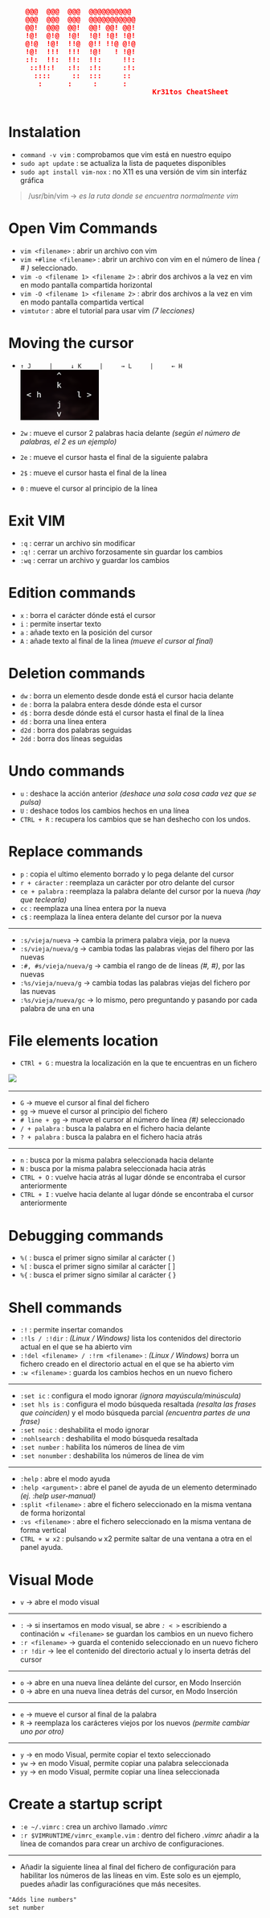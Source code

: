 <p align="center">
  <pre style="color: red; font-weight: bold;">
    @@@  @@@  @@@  @@@@@@@@@@   
    @@@  @@@  @@@  @@@@@@@@@@@  
    @@!  @@@  @@!  @@! @@! @@!  
    !@!  @!@  !@!  !@! !@! !@!  
    @!@  !@!  !!@  @!! !!@ @!@  
    !@!  !!!  !!!  !@!   ! !@!  
    :!:  !!:  !!:  !!:     !!:  
     ::!!:!   :!:  :!:     :!:  
      ::::     ::  :::     ::   
       :      :     :      :    
                                  Kr31tos CheatSheet
  </pre>
</p>

# Instalation

- `command -v vim` :  comprobamos que vim está en nuestro equipo
- `sudo apt update` :  se actualiza la lista de paquetes disponibles
- `sudo apt install vim-nox` :  no X11 es una versión de vim sin interfáz gráfica

> /usr/bin/vim -> *es la ruta donde se encuentra normalmente vim*

# Open Vim Commands

- `vim <filename>` : abrir un archivo con vim
- `vim +#line <filename>` : abrir un archivo con vim en el número de línea *( # )* seleccionado.
- `vim -o <filename 1> <filename 2>` : abrir dos archivos a la vez en vim en modo pantalla compartida horizontal
- `vim -O <filename 1> <filename 2>` : abrir dos archivos a la vez en vim en modo pantalla compartida vertical
- `vimtutor` : abre el tutorial para usar vim *(7 lecciones)*

# Moving the cursor
- `↑ J     |     ↓ K     |     → L     |     ← H`
<br><img src="Assets/1.1 Moving the cursor.png">

- `2w` : mueve el cursor 2 palabras hacia delante *(según el número de palabras, el 2 es un ejemplo)*
- `2e` : mueve el cursor hasta el final de la siguiente palabra
- `2$` : mueve el cursor hasta el final de la línea
- `0` : mueve el cursor al principio de la línea

# Exit VIM

- `:q` : cerrar un archivo sin modificar
- `:q!` : cerrar un archivo forzosamente sin guardar los cambios
- `:wq` : cerrar un archivo y guardar los cambios

# Edition commands 

- `x` : borra el carácter dónde está el cursor
- `i` : permite insertar texto
- `a` : añade texto en la posición del cursor
- `A` : añade texto al final de la linea *(mueve el cursor al final)*

# Deletion commands

- `dw` : borra un elemento desde donde está el cursor hacia delante
- `de` : borra la palabra entera desde dónde esta el cursor
- `d$` : borra desde dónde está el cursor hasta el final de la línea 
- `dd` : borra una línea entera
- `d2d` : borra dos palabras seguidas
- `2dd` : borra dos líneas seguidas

# Undo commands

- `u` : deshace la acción anterior *(deshace una sola cosa cada vez que se pulsa)*
- `U` : deshace todos los cambios hechos en una línea
- `CTRL + R` : recupera los cambios que se han deshecho con los undos.

# Replace commands

- `p` : copia el ultimo elemento borrado y lo pega delante del cursor
- `r + cáracter` : reemplaza un carácter por otro delante del cursor
- `ce + palabra` : reemplaza la palabra delante del cursor por la nueva *(hay que teclearla)*
- `cc` : reemplaza una línea entera por la nueva
- `c$` : reemplaza la línea entera delante del cursor por la nueva

<hr>

- `:s/vieja/nueva` -> cambia la primera palabra vieja, por la nueva
- `:s/vieja/nueva/g` -> cambia todas las palabras viejas del fihero por las nuevas
- `:#, #s/vieja/nueva/g` -> cambia el rango de de líneas *(#, #)*, por las nuevas
- `:%s/vieja/nueva/g` -> cambia todas las palabras viejas del fichero por las nuevas
- `:%s/vieja/nueva/gc` -> lo mismo, pero preguntando y pasando por cada palabra de una en una

# File elements location 

- `CTRl + G` : muestra la localización en la que te encuentras en un fichero
<img src="Assets/1.2 CTRL + G Localización.png">

<hr>

- `G` -> mueve el cursor al final del fichero
- `gg` -> mueve el cursor al principio del fichero
- `# line + gg` -> mueve el cursor al número de línea *(#)* seleccionado 
- `/ + palabra` : busca la palabra en el fichero hacia delante
- `? + palabra` : busca la palabra en el fichero hacia atrás

<hr>

- `n` : busca por la misma palabra seleccionada hacia delante
- `N` : busca por la misma palabra seleccionada hacia atrás
- `CTRL + O` : vuelve hacia atrás al lugar dónde se encontraba el cursor anteriormente
- `CTRL + I` : vuelve hacia delante al lugar dónde se encontraba el cursor anteriormente

# Debugging commands

- `%(` : busca el primer signo similar al carácter ( )
- `%[` : busca el primer signo similar al carácter [ ]
- `%{` : busca el primer signo similar al carácter { }

# Shell commands

- `:!` : permite insertar comandos 
- `:!ls / :!dir` : *(Linux / Windows)* lista los contenidos del directorio actual en el que se ha abierto vim
- `:!del <filename> / :!rm <filename>` : *(Linux / Windows)* borra un fichero creado en el directorio actual en el que se ha abierto vim
- `:w <filename>` : guarda los cambios hechos en un nuevo fichero

<hr>

- `:set ic` : configura el modo ignorar *(ignora mayúscula/minúscula)*
- `:set hls is` : configura el modo búsqueda resaltada *(resalta las frases que coinciden)* y el modo búsqueda parcial *(encuentra partes de una frase)*
- `:set noic` : deshabilita el modo ignorar
- `:nohlsearch` : deshabilita el modo búsqueda resaltada
- `:set number` : habilita los números de línea de vim
- `:set nonumber` : deshabilita los números de línea de vim

<hr>

- `:help` : abre el modo ayuda
- `:help <argument>` : abre el panel de ayuda de un elemento determinado *(ej. :help user-manual)*
- `:split <filename>` : abre el fichero seleccionado en la misma ventana de forma horizontal
- `:vs <filename>` : abre el fichero seleccionado en la misma ventana de forma vertical
- `CTRL + w x2` : pulsando `w` x2 permite saltar de una ventana a otra en el panel ayuda.


# Visual Mode

-  `v` -> abre el modo visual

<hr>

- `:` -> si insertamos en modo visual, se abre *`: < >`* escribiendo a continación `w <filename>` se guardan los cambios en un nuevo fichero
- `:r <filename>` -> guarda el contenido seleccionado en un nuevo fichero
- `:r !dir` -> lee el contenido del directorio actual y lo inserta detrás del cursor

<hr>

- `o` -> abre en una nueva línea delánte del cursor, en Modo Inserción 
- `O` -> abre en una nueva línea detrás del cursor, en Modo Inserción

<hr>

- `e` -> mueve el cursor al final de la palabra
- `R` -> reemplaza los carácteres viejos por los nuevos *(permite cambiar uno por otro)*

<hr>

- `y` -> en modo Visual, permite copiar el texto seleccionado
- `yw` -> en modo Visual, permite copiar una palabra seleccionada
- `yy` -> en modo Visual, permite copiar una línea seleccionada

# Create a startup script

- `:e ~/.vimrc` : crea un archivo llamado *.vimrc*
- `:r $VIMRUNTIME/vimrc_example.vim` : dentro del fichero *.vimrc* añadir a la línea de comandos para crear un archivo de configuraciones.

<hr>

- Añadir la siguiente línea al final del fichero de configuración para habilitar los números de las líneas en vim. Este solo es un ejemplo, puedes añadir las configuraciónes que más necesites.

```vim
"Adds line numbers"
set number
```